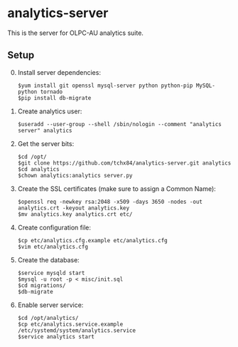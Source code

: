 analytics-server
================
This is the server for OLPC-AU analytics suite.

Setup
----

0. Install server dependencies:

    ```
    $yum install git openssl mysql-server python python-pip MySQL-python tornado
    $pip install db-migrate
    ```

1. Create analytics user:

    ```
    $useradd --user-group --shell /sbin/nologin --comment "analytics server" analytics
    ```

2. Get the server bits:

    ```
    $cd /opt/
    $git clone https://github.com/tchx84/analytics-server.git analytics
    $cd analytics
    $chown analytics:analytics server.py
    ```

3. Create the SSL certificates (make sure to assign a Common Name):

    ```
    $openssl req -newkey rsa:2048 -x509 -days 3650 -nodes -out analytics.crt -keyout analytics.key
    $mv analytics.key analytics.crt etc/
    ```

4. Create configuration file:

    ```
    $cp etc/analytics.cfg.example etc/analytics.cfg
    $vim etc/analytics.cfg
    ```

5. Create the database:

    ```
    $service mysqld start
    $mysql -u root -p < misc/init.sql
    $cd migrations/
    $db-migrate 
    ```

6. Enable server service:

   ```
   $cd /opt/analytics/
   $cp etc/analytics.service.example /etc/systemd/system/analytics.service
   $service analytics start
   ```
